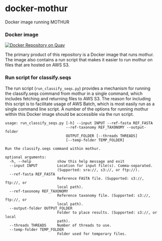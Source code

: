 # docker-mothur
Docker image running MOTHUR


### Docker image

[![Docker Repository on Quay](https://quay.io/repository/fhcrc-microbiome/mothur/status "Docker Repository on Quay")](https://quay.io/repository/fhcrc-microbiome/mothur)

The primary product of this repository is a Docker image that runs mothur.
The image also contains a run script that makes it easier to run mothur on
files that are hosted on AWS S3. 


### Run script for classify.seqs

The run script (`run_classify_seqs.py`) provides a mechanism for running the 
classify.seqs command from mothur in a single command, which includes fetching
and returning files to AWS S3. The reason for including this script is to 
facilitate usage of AWS Batch, which is most easily run as a single command
line script. A number of the options for running mothur within this Docker 
image should be accessible via the run script.

```
usage: run_classify_seqs.py [-h] --input INPUT --ref-fasta REF_FASTA
                            --ref-taxonomy REF_TAXONOMY --output-folder
                            OUTPUT_FOLDER [--threads THREADS]
                            [--temp-folder TEMP_FOLDER]

Run the classify.seqs command within mothur.

optional arguments:
  -h, --help            show this help message and exit
  --input INPUT         Location for input file(s). Comma-separated.
                        (Supported: sra://, s3://, or ftp://).
  --ref-fasta REF_FASTA
                        Reference FASTA file. (Supported: s3://, ftp://, or
                        local path).
  --ref-taxonomy REF_TAXONOMY
                        Reference taxonomy file. (Supported: s3://, ftp://, or
                        local path).
  --output-folder OUTPUT_FOLDER
                        Folder to place results. (Supported: s3://, or local
                        path).
  --threads THREADS     Number of threads to use.
  --temp-folder TEMP_FOLDER
                        Folder used for temporary files.
```
